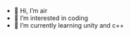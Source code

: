 - 👋 Hi, I’m air
- 👀 I’m interested in coding
- 🌱 I’m currently learning unity and c++

<!---
rc-38426/rc-38426 is a ✨ special ✨ repository because its `README.md` (this file) appears on your GitHub profile.
You can click the Preview link to take a look at your changes.
--->
